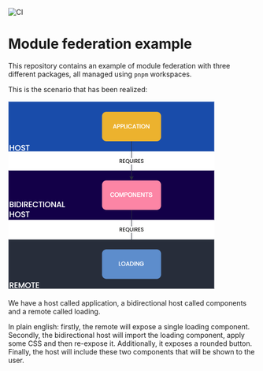 ![CI](https://github.com/nearform/module-federation-example/actions/workflows/ci.yml/badge.svg?event=push)

# Module federation example
This repository contains an example of module federation with three different packages, all managed using `pnpm` workspaces.

This is the scenario that has been realized:

![Real case scenario](img/scenario.png)

We have a host called application, a bidirectional host called components and a remote called loading.

In plain english: firstly, the remote will expose a single loading component.  
Secondly, the bidirectional host will import the loading component, apply some CSS and then re-expose it. Additionally, it exposes a rounded button.  
Finally, the host will include these two components that will be shown to the user.
